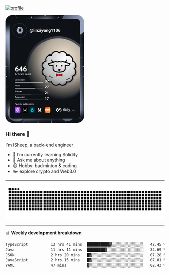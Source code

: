 [![profile](https://user-images.githubusercontent.com/54968314/208005045-e4b42f3b-833d-4242-bfcc-e764865553a2.svg)](https://www.calligrapher.ai/)

<a href="https://app.daily.dev/linziyang1106"><img src="/devcard.png" width="250" alt="ISheep's Dev Card"/></a>

### Hi there 🐏

I'm ISheep, a back-end engineer

- 🔭 I’m currently learning Solidity
- 💬 Ask me about anything
- 😄 Hobby: badminton & coding
- 👓 explore crypto and Web3.0

-------

![](https://raw.githubusercontent.com/ISheepp/ISheepp/output/github-contribution-grid-snake.svg)

-------

📊 **Weekly development breakdown**
<!--START_SECTION:waka-->

```txt
TypeScript          13 hrs 41 mins  ██████████▓░░░░░░░░░░░░░░   42.45 %
Java                11 hrs 11 mins  ████████▓░░░░░░░░░░░░░░░░   34.69 %
JSON                2 hrs 20 mins   █▓░░░░░░░░░░░░░░░░░░░░░░░   07.28 %
JavaScript          2 hrs 15 mins   █▓░░░░░░░░░░░░░░░░░░░░░░░   07.01 %
YAML                47 mins         ▓░░░░░░░░░░░░░░░░░░░░░░░░   02.43 %
```

<!--END_SECTION:waka-->
